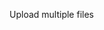 <Label class="pb-2" for="multiple_files">Upload multiple files</Label>
<Fileupload id="multiple_files" multiple bind:files />